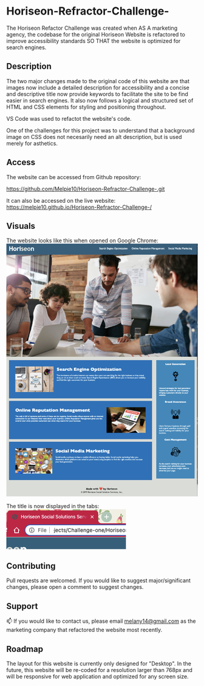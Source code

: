 # Horiseon-Refractor-Challenge-

The Horiseon Refactor Challenge was created when AS A marketing agency, the codebase for the original Horiseon Website is refactored to improve accessibility standards SO THAT the website is optimized for search engines. 

## Description 

The two major changes made to the original code of this website are that images now include a detailed description for accessibility and a concise and descriptive title now provide keywords to facilitate the site to be find easier in search engines. It also now follows a logical and structured set of HTML and CSS elements for styling and positioning throughout.

VS Code was used to refactot the website's code. 

One of the challenges for this project was to understand that a background image on CSS does not necesarily need an alt description, but is used merely for asthetics. 

## Access

The website can be accessed from Github repository:

https://github.com/Melpie10/Horiseon-Refractor-Challenge-.git

It can also be accessed on the live website: https://melpie10.github.io/Horiseon-Refractor-Challenge-/

 ## Visuals

The website looks like this when opened on Google Chrome: 
 ![Screenshot of Horiseon Website](./assets/images/Horiseon-Website-Screenshot.png)

The title is now displayed in the tabs:
![Title Displayed in tabs](./assets/images/Titled-displayed.png)


## Contributing

Pull requests are welcomed. If you would like to suggest major/significant changes, please open a comment to suggest changes. 

## Support

📫  If you would like to contact us, please email melany14@gmail.com as the marketing company that refactored the website most recently.

## Roadmap

The layout for this website is currently only designed for "Desktop". In the future, this website will be re-coded for a resolution larger than 768px and will be responsive for web application and optimized for any screen size. 